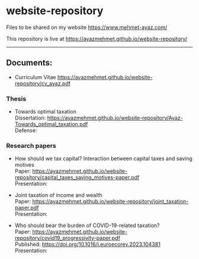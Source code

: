 # website-repository
Files to be shared on my website <https://www.mehmet-ayaz.com/>

This repository is live at <https://ayazmehmet.github.io/website-repository/>

---

## Documents:
- Curriculum Vitae
<https://ayazmehmet.github.io/website-repository/cv_ayaz.pdf>

### Thesis
- Towards optimal taxation  
Dissertation: <https://ayazmehmet.github.io/website-repository/Ayaz-Towards_optimal_taxation.pdf>  
Defense:

### Research papers
- How should we tax capital? Interaction between capital taxes and saving motives  
Paper: <https://ayazmehmet.github.io/website-repository/capital_taxes_saving_motives-paper.pdf>  
Presentation:

- Joint taxation of income and wealth  
Paper: <https://ayazmehmet.github.io/website-repository/joint_taxation-paper.pdf>  
Presentation:

- Who should bear the burden of COVID-19-related taxation?  
Paper: <https://ayazmehmet.github.io/website-repository/covid19_progressivity-paper.pdf>  
Published: <https://doi.org/10.1016/j.euroecorev.2023.104381>  
Presentation:

